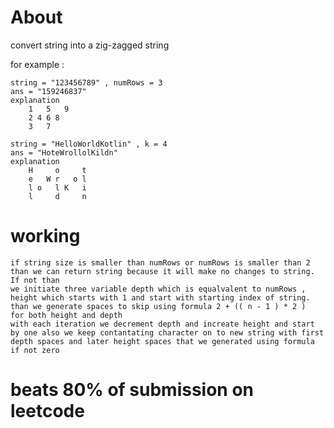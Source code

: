 # About

convert string into a zig-zagged string

for example :

    string = "123456789" , numRows = 3
    ans = "159246837"
    explanation
        1   5   9
        2 4 6 8
        3   7

    string = "HelloWorldKotlin" , k = 4
    ans = "HoteWrollolKildn"
    explanation
        H     o     t
        e   W r   o l
        l o   l K   i
        l     d     n

# working

    if string size is smaller than numRows or numRows is smaller than 2
    than we can return string because it will make no changes to string.
    If not than
    we initiate three variable depth which is equalvalent to numRows ,
    height which starts with 1 and start with starting index of string.
    than we generate spaces to skip using formula 2 + (( n - 1 ) * 2 )
    for both height and depth
    with each iteration we decrement depth and increate height and start 
    by one also we keep contantating character on to new string with first
    depth spaces and later height spaces that we generated using formula
    if not zero

# beats 80% of submission on leetcode